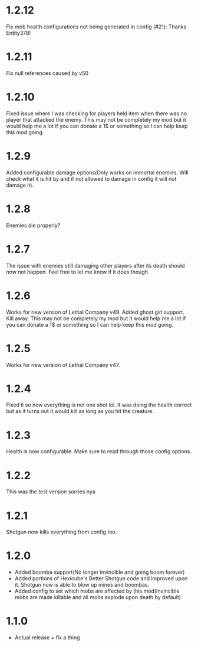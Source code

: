 # 1.2.12
Fix mob health configurations not being generated in config (#21): Thanks Entity378!

# 1.2.11
Fix null references caused by v50

# 1.2.10
Fixed issue where I was checking for players held item when there was no player that attacked the enemy. This may not be completely my mod but it would help me a lot if you can donate a 1$ or something so I can help keep this mod going.

# 1.2.9
Added configurable damage options(Only works on immortal enemies. Will check what it is hit by and if not allowed to damage in config it will not damage it).

# 1.2.8
Enemies die properly?

# 1.2.7
The issue with enemies still damaging other players after its death should now not happen. Feel free to let me know if it does though.

# 1.2.6
Works for new version of Lethal Company v49. Added ghost girl support. Kill away. This may not be completely my mod but it would help me a lot if you can donate a 1$ or something so I can help keep this mod going.

# 1.2.5
Works for new version of Lethal Company v47.

# 1.2.4
Fixed it so now everything is not one shot lol. It was doing the health correct but as it turns out it would kill as long as you hit the creature.

# 1.2.3
Health is now configurable. Make sure to read through those config options.

# 1.2.2
This was the test version sorries nya

# 1.2.1
Shotgun now kills everything from config too.

# 1.2.0
- Added boomba support(No longer invincible and going boom forever)
- Added portions of Hexicube's Better Shotgun code and improved upon it. Shotgun now is able to blow up mines and boombas.
- Added config to set which mobs are affected by this mod(Invincible mobs are made killable and all mobs explode upon death by default)

# 1.1.0
- Actual release + fix a thing